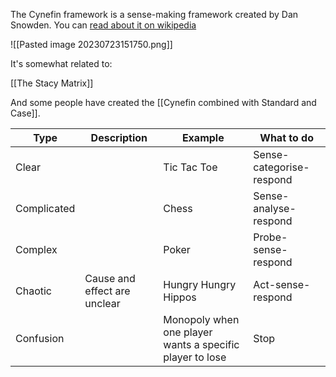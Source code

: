 
The Cynefin framework is a sense-making framework created by Dan Snowden. You can [read about it on wikipedia](https://en.wikipedia.org/wiki/Cynefin_framework)

![[Pasted image 20230723151750.png]]

It's somewhat related to:

[[The Stacy Matrix]]

And some people have created the [[Cynefin combined with Standard and Case]].

Type | Description| Example|What to do
---|---|---|---
Clear | |Tic Tac Toe|Sense-categorise-respond
Complicated | |Chess|Sense-analyse-respond
Complex | |Poker|Probe-sense-respond
Chaotic |Cause and effect are unclear |Hungry Hungry Hippos|Act-sense-respond
Confusion | |Monopoly when one player wants a specific player to lose|Stop
